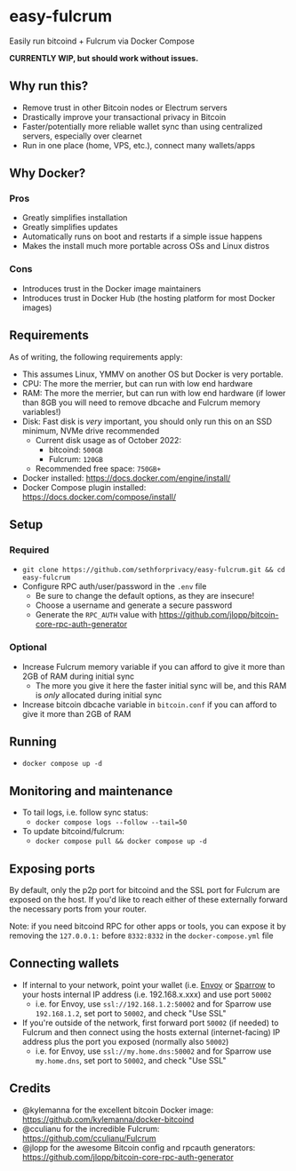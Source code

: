 # easy-fulcrum

Easily run bitcoind + Fulcrum via Docker Compose

**CURRENTLY WIP, but should work without issues.**

## Why run this?

- Remove trust in other Bitcoin nodes or Electrum servers
- Drastically improve your transactional privacy in Bitcoin
- Faster/potentially more reliable wallet sync than using centralized servers, especially over clearnet
- Run in one place (home, VPS, etc.), connect many wallets/apps

## Why Docker?

### Pros

- Greatly simplifies installation
- Greatly simplifies updates
- Automatically runs on boot and restarts if a simple issue happens
- Makes the install much more portable across OSs and Linux distros

### Cons

- Introduces trust in the Docker image maintainers
- Introduces trust in Docker Hub (the hosting platform for most Docker images)

## Requirements

As of writing, the following requirements apply:

- This assumes Linux, YMMV on another OS but Docker is very portable.
- CPU: The more the merrier, but can run with low end hardware
- RAM: The more the merrier, but can run with low end hardware (if lower than 8GB you will need to remove dbcache and Fulcrum memory variables!)
- Disk: Fast disk is *very* important, you should only run this on an SSD minimum, NVMe drive recommended
  - Current disk usage as of October 2022:
    - bitcoind: `500GB`
    - Fulcrum: `120GB`
  - Recommended free space: `750GB+`
- Docker installed: https://docs.docker.com/engine/install/
- Docker Compose plugin installed: https://docs.docker.com/compose/install/

## Setup

### Required

- `git clone https://github.com/sethforprivacy/easy-fulcrum.git && cd easy-fulcrum`
- Configure RPC auth/user/password in the `.env` file
  - Be sure to change the default options, as they are insecure!
  - Choose a username and generate a secure password
  - Generate the `RPC_AUTH` value with https://github.com/jlopp/bitcoin-core-rpc-auth-generator
  
### Optional

- Increase Fulcrum memory variable if you can afford to give it more than 2GB of RAM during initial sync
  - The more you give it here the faster initial sync will be, and this RAM is *only* allocated during initial sync
- Increase bitcoin dbcache variable in `bitcoin.conf` if you can afford to give it more than 2GB of RAM

## Running

- `docker compose up -d`

## Monitoring and maintenance

- To tail logs, i.e. follow sync status:
  - `docker compose logs --follow --tail=50`
- To update bitcoind/fulcrum:
  - `docker compose pull && docker compose up -d`
  
## Exposing ports

By default, only the p2p port for bitcoind and the SSL port for Fulcrum are exposed on the host. If you'd like to reach either of these externally forward the necessary ports from your router.

Note: if you need bitcoind RPC for other apps or tools, you can expose it by removing the `127.0.0.1:` before `8332:8332` in the `docker-compose.yml` file

## Connecting wallets

- If internal to your network, point your wallet (i.e. [Envoy](https://foundationdevices.com/envoy/) or [Sparrow](https://www.sparrowwallet.com/) to your hosts internal IP address (i.e. 192.168.x.xxx) and use port `50002`
  - i.e. for Envoy, use `ssl://192.168.1.2:50002` and for Sparrow use `192.168.1.2`, set port to `50002`, and check "Use SSL"
- If you're outside of the network, first forward port `50002` (if needed) to Fulcrum and then connect using the hosts external (internet-facing) IP address plus the port you exposed (normally also `50002`)
  - i.e. for Envoy, use `ssl://my.home.dns:50002` and for Sparrow use `my.home.dns`, set port to `50002`, and check "Use SSL"

## Credits

- @kylemanna for the excellent bitcoin Docker image: https://github.com/kylemanna/docker-bitcoind
- @cculianu for the incredible Fulcrum: https://github.com/cculianu/Fulcrum
- @jlopp for the awesome Bitcoin config and rpcauth generators: https://github.com/jlopp/bitcoin-core-rpc-auth-generator
